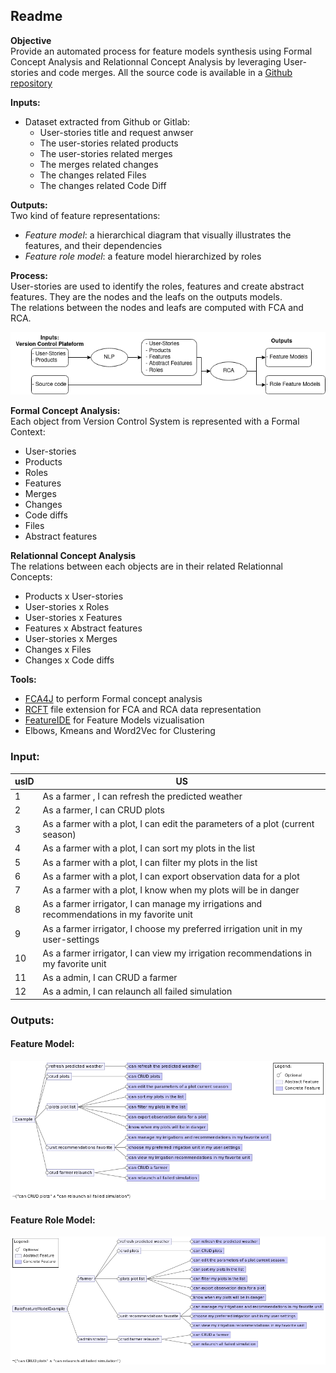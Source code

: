 ## Readme
**Objective**   
Provide an automated process for feature models synthesis using Formal Concept Analysis and Relationnal Concept Analysis by leveraging User-stories and code merges.
All the source code is available in a [Github repository](https://github.com/Hyrlos/CoNoConcepts_ThomasGEORGES_LIRMM)

**Inputs:**  
- Dataset extracted from Github or Gitlab:
  - User-stories title and request anwser
  - The user-stories related products
  - The user-stories related merges
  - The merges related changes
  - The changes related Files
  - The changes related Code Diff
  
**Outputs:**  
Two kind of feature representations:
- *Feature model*: a hierarchical diagram that visually illustrates the features, and their dependencies
- *Feature role model*: a feature model hierarchized by roles

**Process:**  
User-stories are used to identify the roles, features and create abstract features. They are the nodes and the leafs on the outputs models.  
The relations between the nodes and leafs are computed with FCA and RCA.

![processCono.png](https://raw.githubusercontent.com/Hyrlos/CoNoConcepts_ThomasGEORGES_LIRMM/master/processCono.png)

**Formal Concept Analysis:**  
Each object from Version Control System is represented with a Formal Context:   
- User-stories
- Products
- Roles
- Features
- Merges
- Changes
- Code diffs
- Files
- Abstract features

**Relationnal Concept Analysis**  
The relations between each objects are in their related Relationnal Concepts:  
- Products x User-stories  
- User-stories x Roles
- User-stories x Features
- Features x Abstract features
- User-stories x Merges
- Changes x Files
- Changes x Code diffs

**Tools:**
- [FCA4J](https://www.lirmm.fr/fca4j/Introduction.html) to perform Formal concept analysis
- [RCFT](https://www.lirmm.fr/fca4j/Family.html) file extension for FCA and RCA data representation
- [FeatureIDE](https://featureide.github.io/) for Feature Models vizualisation
- Elbows, Kmeans and Word2Vec for Clustering 


### Input:

| usID     | US                                                                                  |
|----------|--------------------------------------------------------------------------------------------|
| 1        | As a farmer , I can refresh the predicted weather                                          |
| 2        | As a farmer, I can CRUD plots                                                              |
| 3        | As a farmer with a plot, I can edit the parameters of a plot (current season)              |
| 4        | As a farmer with a plot, I can sort my plots in the list                                   |
| 5        | As a farmer with a plot, I can filter my plots in the list                                 |
| 6        | As a farmer with a plot, I can export observation data for a plot                          |
| 7        | As a farmer with a plot, I know when my plots will be in danger                            |
| 8        | As a farmer irrigator, I can manage my irrigations and recommendations in my favorite unit |
| 9        | As a farmer irrigator, I choose my preferred irrigation unit in my user-settings           |
| 10       | As a farmer irrigator, I can view my irrigation recommendations in my favorite unit        |
| 11       | As a admin, I can CRUD a farmer                                                            |
| 12       | As a admin, I can relaunch all failed simulation                                           |


### Outputs:
#### Feature Model:
![exampleFMCONO.png](https://raw.githubusercontent.com/Hyrlos/CoNoConcepts_ThomasGEORGES_LIRMM/master/exampleFMCONO.png)

#### Feature Role Model:
![exampleFRMCONO.png](https://raw.githubusercontent.com/Hyrlos/CoNoConcepts_ThomasGEORGES_LIRMM/master/exampleFRMCONO.png)
